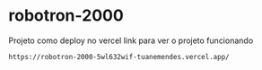 # robotron-2000

Projeto  como deploy no vercel link para ver o projeto funcionando

``` https://robotron-2000-5wl632wif-tuanemendes.vercel.app/ ```
